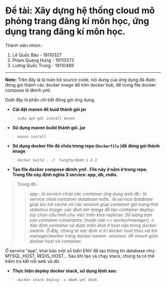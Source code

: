# Đề tài: Xây dựng hệ thống cloud mô phỏng trang đăng kí môn học, ứng dụng trang đăng kí môn học.



Thành viên nhóm :

 1. Lê Quốc Bảo       -    19110327
 2. Phạm Quang Hưng   -    19110373
 3. Lương Quốc Trung  -    19110489

- - -
**Note:**  Trên đây là là toàn bộ source code, nội dung của ứng dụng đã được đóng gói thành các docker image để trên docker hub, để trong file docker compose là dkmh.yml. 

Dưới đây là phần chi tiết đóng gói ứng dụng.
- **Cài đặt maven để buid thành gói jar**

>     sudo apt-get install maven


- **Sử dụng maven build thành gói .jar**

>     maven install

- **Sử dụng docker file đã chứa trong repo (`Dockerfile` )để đóng gói thành image**

>     docker build . -t  hungfq/dkmh:1.4.2


- **Tạo file docker compose dkmh.yml . File này ở nằm ở trong repo. Trong file này định nghĩa 3 service: app, db, redis.** 


>Trong đó :
>>_app : là service chứa các container ứng dụng web_
 _db : là service chứa container database_
 _redis : là service database giúp lưu trữ cache và các session giúp container giữ trạng thái stateless_ 
_image: xác định tên image để tạo container_
_deploy: tùy chọn cấu hình cho việc triển khai_
_replicas: Số lượng bản sao container_
_constraints: [node.role == worker/manager] → Xác định container sẽ được triển khai ở host nào trong docker swarm. Ở đây, chúng ta xác định vị trí docker host theo vai trò manager/worker trong docker swarm._
_volumes: để mount  giữa docker host và container._

Ở service “app”, khai báo một số biến ENV để tạo thông tin database như: MYSQL_HOST, REDIS_HOST… Sau khi tạo và chạy stack, chúng ta có thể kiểm tra kết nối web và db.

- **Thực hiện deploy docker stack, sử dụng lệnh sau**:

>     docker stack deploy -c dkmh.yml dkmh
